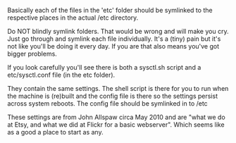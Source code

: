 Basically each of the files in the 'etc' folder should be symlinked to the
respective places in the actual /etc directory.

Do NOT blindly symlink folders. That would be wrong and will make you cry. Just
go through and symlink each file individually. It's a (tiny) pain but it's not
like you'll be doing it every day. If you are that also means you've got bigger
problems.

If you look carefully you'll see there is both a sysctl.sh script and a
etc/sysctl.conf file (in the etc folder).

They contain the same settings. The shell script is there for you to run when
the machine is (re)built and the config file is there so the settings persist
across system reboots. The config file should be symlinked in to /etc

These settings are from John Allspaw circa May 2010 and are "what we
do at Etsy, and what we did at Flickr for a basic webserver". Which seems like
as a good a place to start as any.

